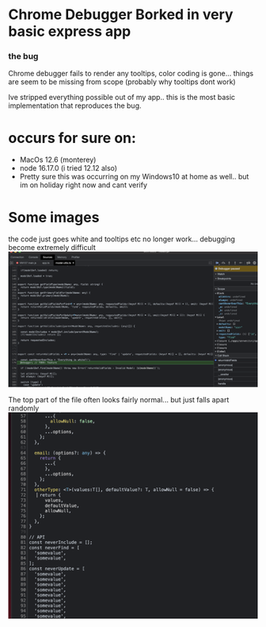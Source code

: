 
# Chrome Debugger Borked in very basic express app

### the bug
Chrome debugger fails to render any tooltips, color coding is gone... things are seem to be missing from scope (probably why tooltips dont work)

Ive stripped everything possible out of my app.. this is the most basic implementation that reproduces the bug.

# occurs for sure on:
- MacOs 12.6 (monterey)
- node 16.17.0 (i tried 12.12 also)
- Pretty sure this was occurring on my Windows10 at home as well.. but im on holiday right now and cant verify


# Some images
the code just goes white and tooltips etc no longer work...
debugging become extremely difficult
![Alt text](IMAGE_OF_BUG_1.png "bug image")

The top part of the file often looks fairly normal... but just falls apart randomly
![Alt text](IMAGE_OF_BUG_2.png "bug 2")
